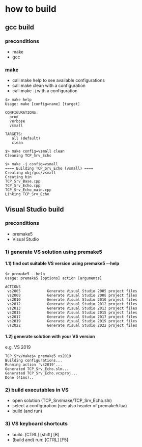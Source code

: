 # how to build
## gcc build
### preconditions
- make
- gcc
### make
- call make help to see available configurations
- call make clean with a configuration
- call make -j with a configuration

````shell
$> make help
Usage: make [config=name] [target]

CONFIGURATIONS:
  prod
  verbose
  vsmall

TARGETS:
   all (default)
   clean

$> make config=vsmall clean
Cleaning TCP_Srv_Echo

$> make -j config=vsmall
==== Building TCP_Srv_Echo (vsmall) ====
Creating obj/gcc/vsmall
Creating bin
TCP_Srv_Base.cpp
TCP_Srv_Echo.cpp
TCP_Srv_Echo_main.cpp
Linking TCP_Srv_Echo
````


## Visual Studio build
### preconditions
- premake5
- Visual Studio

### 1) generate VS solution using premake5
#### 1.1) find out suitable VS version using premake5 --help

````shell
$> premake5 --help
Usage: premake5 [options] action [arguments]

ACTIONS
 vs2005            Generate Visual Studio 2005 project files
 vs2008            Generate Visual Studio 2008 project files
 vs2010            Generate Visual Studio 2010 project files
 vs2012            Generate Visual Studio 2012 project files
 vs2013            Generate Visual Studio 2013 project files
 vs2015            Generate Visual Studio 2015 project files
 vs2017            Generate Visual Studio 2017 project files
 vs2019            Generate Visual Studio 2019 project files
 vs2022            Generate Visual Studio 2022 project files
````
#### 1.2) generate solution with your VS version
e.g. VS 2019
````shell
TCP_Srv/make$> premake5 vs2019
Building configurations...
Running action 'vs2019'...
Generated TCP_Srv_Echo.sln...
Generated TCP_Srv_Echo.vcxproj...
Done (41ms)..
````
### 2) build executables in VS
- open solution (TCP_Srv/make/TCP_Srv_Echo.sln)
- select a configuration (see also header of premake5.lua)
- build (and run)

### 3) VS keyboard shortcuts
- build: [CTRL] [shift] [B]
- (build and) run: [CTRL] [F5]
